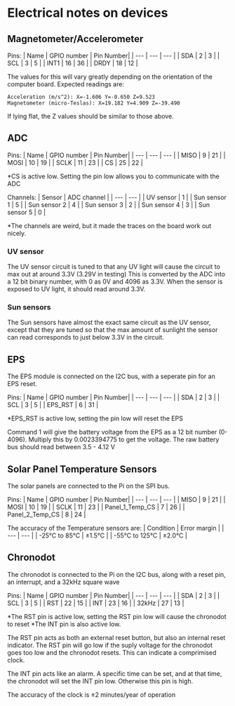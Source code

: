 # Electrical notes on devices

## Magnetometer/Accelerometer
Pins:
| Name | GPIO number | Pin Number|
| --- | --- | --- |
| SDA | 2 | 3 |
| SCL | 3 | 5 |
| INT1 | 16 | 36 |
| DRDY | 18 | 12 |

The values for this will vary greatly depending on the orientation of the computer board.
 Expected readings are:
``` 
Acceleration (m/s^2): X=-1.606 Y=-0.650 Z=9.523
Magnetometer (micro-Teslas): X=19.182 Y=4.909 Z=-39.490
```
If lying flat, the Z values should be similar to those above.

## ADC
Pins:
| Name | GPIO number | Pin Number|
| --- | --- | --- |
| MISO | 9 | 21 |
| MOSI | 10 | 19 |
| SCLK | 11 | 23 |
| CS | 25 | 22 |
 
*CS is active low. Setting the pin low allows you to communicate with the ADC

Channels:
| Sensor | ADC channel |
| --- | --- |
| UV sensor | 1 |
| Sun sensor 1 | 5 |
| Sun sensor 2 | 4 |
| Sun sensor 3 | 2 |
| Sun sensor 4 | 3 |
| Sun sensor 5 | 0 |

*The channels are weird, but it made the traces on the board work out nicely.

### UV sensor
The UV sensor circuit is tuned to that any UV light will cause the circuit to max out at around 3.3V (3.29V in testing) 
This is converted by the ADC into a 12 bit binary number, with 0 as 0V and 4096 as 3.3V.
When the sensor is exposed to UV light, it should read around 3.3V.

### Sun sensors
The Sun sensors have almost the exact same circuit as the UV sensor, except that they are tuned so that the max amount of sunlight the sensor can read corresponds to just below 3.3V in the circuit.

## EPS
The EPS module is connected on the I2C bus, with a seperate pin for an EPS reset.

Pins:
| Name | GPIO number | Pin Number|
| --- | --- | --- |
| SDA | 2 | 3 |
| SCL | 3 | 5 |
| EPS_RST | 6 | 31 |

*EPS_RST is active low, setting the pin low will reset the EPS

Command 1 will give the battery voltage from the EPS as a 12 bit number (0-4096).
Multiply this by 0.0023394775 to get the voltage.
The raw battery bus should read between 3.5 - 4.12 V

## Solar Panel Temperature Sensors
The solar panels are connected to the Pi on the SPI bus.

Pins:
| Name | GPIO number | Pin Number|
| --- | --- | --- |
| MISO | 9 | 21 |
| MOSI | 10 | 19 |
| SCLK | 11 | 23 |
| Panel_1_Temp_CS | 7 | 26 |
| Panel_2_Temp_CS | 8 | 24 |

The accuracy of the Temperature sensors are:
| Condition | Error margin |
| --- | --- |
| -25°C to 85°C | ±1.5°C |
| -55°C to 125°C | ±2.0°C |

## Chronodot
The chronodot is connected to the Pi on the I2C bus, along with a reset pin, an interrupt, and a 32kHz square wave

Pins:
| Name | GPIO number | Pin Number|
| --- | --- | --- |
| SDA | 2 | 3 |
| SCL | 3 | 5 |
| RST | 22 | 15 |
| INT | 23 | 16 |
| 32kHz | 27 | 13 |

*The RST pin is active low, setting the RST pin low will cause the chronodot to reset
*The INT pin is also active low. 

The RST pin acts as both an external reset button, but also an internal reset indicator. The RST pin will go low if the suply voltage for the chronodot goes too low and the chronodot resets. This can indicate a comprimised clock.

The INT pin acts like an alarm. A specific time can be set, and at that time, the chronodot will set the INT pin low. Otherwise this pin is high.

The accuracy of the clock is ±2 minutes/year of operation 
